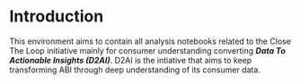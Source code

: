 # Introduction 
This environment aims to contain all analysis notebooks related to the Close The Loop initiative mainly for consumer understanding converting ***Data To Actionable Insights (D2AI)***.
D2AI is the intiative that aims to keep transforming ABI through deep understanding of its consumer data.

